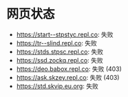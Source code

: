 # 网页状态
- https://start--stpstyc.repl.co: 失败
- https://tr--slind.repl.co: 失败
- https://stds.stpsc.repl.co: 失败
- https://ssd.zockq.repl.co: 失败
- https://deo.babox.repl.co: 失败 (403)
- https://ask.skzey.repl.co: 失败 (403)
- https://std.skvip.eu.org: 失败
